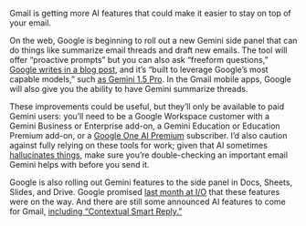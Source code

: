 Gmail is getting more AI features that could make it easier to stay on top of your email.

On the web, Google is beginning to roll out a new Gemini side panel that can do things like summarize email threads and draft new emails. The tool will offer “proactive prompts” but you can also ask “freeform questions,” [Google writes in a blog post](https://workspaceupdates.googleblog.com/2024/06/gemini-in-side-panel-of-gmail.html), and it’s “built to leverage Google’s most capable models,” such [as Gemini 1.5 Pro](/2024/2/15/24073457/google-gemini-1-5-ai-model-llm). In the Gmail mobile apps, Google will also give you the ability to have Gemini summarize threads.

These improvements could be useful, but they’ll only be available to paid Gemini users: you’ll need to be a Google Workspace customer with a Gemini Business or Enterprise add-on, a Gemini Education or Education Premium add-on, or a [Google One AI Premium](/2024/2/10/24068539/google-one-100-million-subscribers-g-suite-ai-premium-gemini) subscriber. I’d also caution against fully relying on these tools for work; given that AI sometimes [hallucinates things](/2024/5/15/24154808/ai-chatgpt-google-gemini-microsoft-copilot-hallucination-wrong), make sure you’re double-checking an important email Gemini helps with before you send it.

Google is also rolling out Gemini features to the side panel in Docs, Sheets, Slides, and Drive. Google promised [last month at I/O](/2024/5/14/24155310/google-gemini-ai-sidebar-gmail-docs-slides-io) that these features were on the way. And there are still some announced AI features to come for Gmail, [including “Contextual Smart Reply.”](/2024/5/14/24156500/google-gmail-ai-gemini-summaries-contextual-smart-reply)
